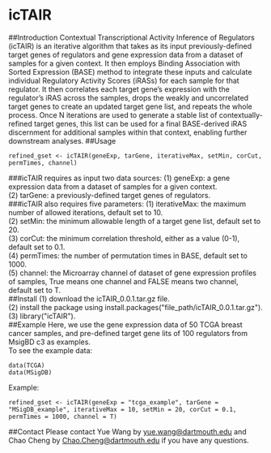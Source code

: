 # icTAIR
##Introduction
Contextual Transcriptional Activity Inference of Regulators (icTAIR) is an iterative algorithm that takes as its input previously-defined target genes of regulators and gene expression data from a dataset of samples for a given context. It then employs Binding Association with Sorted Expression (BASE) method to integrate these inputs and calculate individual Regulatory Activity Scores (iRASs) for each sample for that regulator. It then correlates each target gene’s expression with the regulator’s iRAS across the samples, drops the weakly and uncorrelated target genes to create an updated target gene list, and repeats the whole process. Once N iterations are used to generate a stable list of contextually-refined target genes, this list can be used for a final BASE-derived iRAS discernment for additional samples within that context, enabling further downstream analyses.
##Usage
```{r}
refined_gset <- icTAIR(geneExp, tarGene, iterativeMax, setMin, corCut, permTimes, channel)
```
###icTAIR requires as input two data sources:
(1) geneExp: a gene expression data from a dataset of samples for a given context.<br/>
(2) tarGene: a previously-defined target genes of regulators.<br/>
###icTAIR also requires five parameters:
(1) iterativeMax: the maximum number of allowed iterations, default set to 10.<br/>
(2) setMin: the minimum allowable length of a target gene list, default set to 20.<br/>
(3) corCut: the minimum correlation threshold, either as a value (0-1), default set to 0.1.<br/>
(4) permTimes: the number of permutation times in BASE, default set to 1000.<br/>
(5) channel: the Microarray channel of dataset of gene expression profiles of samples, True means one channel and FALSE means two channel, default set to T.<br/>
##Install
(1) download the icTAIR_0.0.1.tar.gz file.<br/>
(2) install the package using install.packages("file_path/icTAIR_0.0.1.tar.gz").<br/>
(3) library("icTAIR").<br/>
##Example
Here, we use the gene expression data of 50 TCGA breast cancer samples, and pre-defined target gene lits of 100 regulators from MsigBD c3 as examples.<br/>
To see the example data:
```{r}
data(TCGA)
data(MSigDB)
```
Example:
```{r}
refined_gset <- icTAIR(geneExp = "tcga_example", tarGene = "MSigDB_example", iterativeMax = 10, setMin = 20, corCut = 0.1, permTimes = 1000, channel = T)
```
##Contact
Please contact Yue Wang by yue.wang@dartmouth.edu and Chao Cheng by Chao.Cheng@dartmouth.edu if you have any questions.
